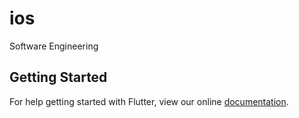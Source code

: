 # ios

Software Engineering

## Getting Started

For help getting started with Flutter, view our online
[documentation](https://flutter.io/).
